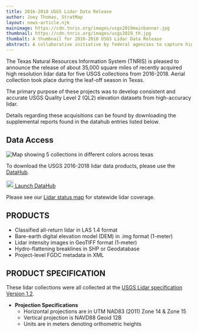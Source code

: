 ```yaml
---
title: 2016-2018 USGS Lidar Data Release
author: Joey Thomas, StratMap
layout: news-article.njk
mainimage: https://cdn.tnris.org/images/usgs2019mainbanner.jpg
thumbnail: https://cdn.tnris.org/images/usgs2019_th.jpg
thumbalt: A thumbnail for 2016-2018 USGS Lidar Data Release
abstract: A collaborative initiative by federal agencies to capture high-quality lidar data for several regions of Texas.
---
```


The Texas Natural Resources Information System (TNRIS) is pleased to announce the release of about 35,000 square miles of recently acquired high resolution lidar data for five USGS collections from 2016-2018. Aerial collection took place during the leaf-off season in Texas.

The primary purpose of these projects was to develop consistent and accurate USGS Quality Level 2 (QL2) elevation datasets from high-accuracy lidar.

Details regarding these acquisitions can be found by downloading the supplemental reports found in the datahub entries listed below.

## Data Access

<img src="https://cdn.tnris.org/images/usgs_2016_2018_collections.jpg" class="img-responsive" alt="Map showing 5 collections in different colors across texas">


<p>To download the USGS 2016-2018 lidar data products, please use the <a href="https://data.tnris.org/catalog/%7B%22filters%22%3A%7B%22category%22%3A%5B%22Lidar%22%5D%7D%2C%22search%22%3A%22USGS%20FEMA%22%2C%22sort%22%3A%22AZ%22%7D">DataHub</a>.</p>

<a class="btn btn-lg btn-tnris" href="https://data.tnris.org/catalog/%7B%22filters%22%3A%7B%22category%22%3A%5B%22Lidar%22%5D%7D%2C%22search%22%3A%22USGS%20FEMA%22%2C%22sort%22%3A%22AZ%22%7D"><img style="width: 20px; margin-bottom: 0 !important;" src="https://cdn.tnris.org/images/baseline_view_comfy_white_36dp.png"> Launch DataHub</a>

Please see our [Lidar status map](https://tnris-twdb.carto.com/u/tnris/builder/03970fcc-1040-4819-a08b-30c139add308/embed) for statewide lidar coverage.


## PRODUCTS
- Classified all-return lidar  in LAS 1.4 format
- Bare-earth digital elevation model (DEM) in .img format (1-meter)
- Lidar intensity images in GeoTIFF format (1-meter)
- Hydro-flattening breaklines in SHP or Geodatabase
- Project-level FGDC metadata in XML

## PRODUCT SPECIFICATION
These lidar collections were all collected at the [USGS Lidar specification Version 1.2](https://pubs.usgs.gov/tm/11b4/Version1.2/tm11-B4.pdf).

- **Projection Specifications**
  + Horizontal projections are in UTM NAD83 (2011) Zone 14 & Zone 15
  + Vertical projection is NAVD88 Geoid 12B
  + Units are in meters denoting orthometric heights
